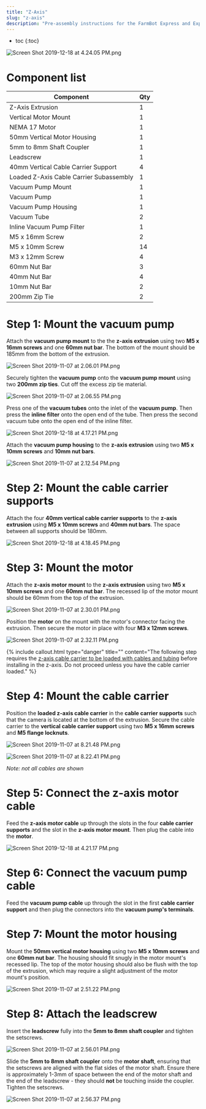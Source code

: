 ```yaml
---
title: "Z-Axis"
slug: "z-axis"
description: "Pre-assembly instructions for the FarmBot Express and Express XL Z-axis"
---
```


* toc
{:toc}


![Screen Shot 2019-12-18 at 4.24.05 PM.png](_images/Screen_Shot_2019-12-18_at_4.24.05_PM.png)

# Component list

|Component                     |Qty                           |
|------------------------------|------------------------------|
|Z-Axis Extrusion              |1
|Vertical Motor Mount          |1
|NEMA 17 Motor                 |1
|50mm Vertical Motor Housing   |1
|5mm to 8mm Shaft Coupler      |1
|Leadscrew                     |1
|40mm Vertical Cable Carrier Support|4
|Loaded Z-Axis Cable Carrier Subassembly|1
|Vacuum Pump Mount             |1
|Vacuum Pump                   |1
|Vacuum Pump Housing           |1
|Vacuum Tube                   |2
|Inline Vacuum Pump Filter     |1
|M5 x 16mm Screw               |2
|M5 x 10mm Screw               |14
|M3 x 12mm Screw               |4
|60mm Nut Bar                  |3
|40mm Nut Bar                  |4
|10mm Nut Bar                  |2
|200mm Zip Tie                 |2

# Step 1: Mount the vacuum pump
Attach the **vacuum pump mount** to the the **z-axis extrusion** using two **M5 x 16mm screws** and one **60mm nut bar**. The bottom of the mount should be 185mm from the bottom of the extrusion.

![Screen Shot 2019-11-07 at 2.06.01 PM.png](_images/Screen_Shot_2019-11-07_at_2.06.01_PM.png)

Securely tighten the **vacuum pump** onto the **vacuum pump mount** using two **200mm zip ties**. Cut off the excess zip tie material.

![Screen Shot 2019-11-07 at 2.06.55 PM.png](_images/Screen_Shot_2019-11-07_at_2.06.55_PM.png)

Press one of the **vacuum tubes** onto the inlet of the **vacuum pump**. Then press the **inline filter** onto the open end of the tube. Then press the second vacuum tube onto the open end of the inline filter.

![Screen Shot 2019-12-18 at 4.17.21 PM.png](_images/Screen_Shot_2019-12-18_at_4.17.21_PM.png)

Attach the **vacuum pump housing** to the **z-axis extrusion** using two **M5 x 10mm screws** and **10mm nut bars**.

![Screen Shot 2019-11-07 at 2.12.54 PM.png](_images/Screen_Shot_2019-11-07_at_2.12.54_PM.png)

# Step 2: Mount the cable carrier supports
Attach the four **40mm vertical cable carrier supports** to the **z-axis extrusion** using **M5 x 10mm screws** and **40mm nut bars**. The space between all supports should be 180mm.

![Screen Shot 2019-12-18 at 4.18.45 PM.png](_images/Screen_Shot_2019-12-18_at_4.18.45_PM.png)

# Step 3: Mount the motor
Attach the **z-axis motor mount** to the **z-axis extrusion** using two **M5 x 10mm screws** and one **60mm nut bar**. The recessed lip of the motor mount should be 60mm from the top of the extrusion.

![Screen Shot 2019-11-07 at 2.30.01 PM.png](_images/Screen_Shot_2019-11-07_at_2.30.01_PM.png)

Position the **motor** on the mount with the motor's connector facing the extrusion. Then secure the motor in place with four **M3 x 12mm screws**.

![Screen Shot 2019-11-07 at 2.32.11 PM.png](_images/Screen_Shot_2019-11-07_at_2.32.11_PM.png)



{%
include callout.html
type="danger"
title=""
content="The following step requires the [z-axis cable carrier to be loaded with cables and tubing](cable-carriers.md) before installing in the z-axis. Do not proceed unless you have the cable carrier loaded."
%}

# Step 4: Mount the cable carrier
Position the **loaded z-axis cable carrier** in the **cable carrier supports** such that the camera is located at the bottom of the extrusion. Secure the cable carrier to the **vertical cable carrier support** using two **M5 x 16mm screws** and **M5 flange locknuts**.

![Screen Shot 2019-11-07 at 8.21.48 PM.png](_images/Screen_Shot_2019-11-07_at_8.21.48_PM.png)



![Screen Shot 2019-11-07 at 8.22.41 PM.png](_images/Screen_Shot_2019-11-07_at_8.22.41_PM.png)

_Note: not all cables are shown_

# Step 5: Connect the z-axis motor cable
Feed the **z-axis motor cable** up through the slots in the four **cable carrier supports** and the slot in the **z-axis motor mount**. Then plug the cable into the **motor**.

![Screen Shot 2019-12-18 at 4.21.17 PM.png](_images/Screen_Shot_2019-12-18_at_4.21.17_PM.png)

# Step 6: Connect the vacuum pump cable
Feed the **vacuum pump cable** up through the slot in the first **cable carrier support** and then plug the connectors into the **vacuum pump's terminals**.


# Step 7: Mount the motor housing
Mount the **50mm vertical motor housing** using two **M5 x 10mm screws** and one **60mm nut bar**. The housing should fit snugly in the motor mount's recessed lip. The top of the motor housing should also be flush with the top of the extrusion, which may require a slight adjustment of the motor mount's position.

![Screen Shot 2019-11-07 at 2.51.22 PM.png](_images/Screen_Shot_2019-11-07_at_2.51.22_PM.png)

# Step 8: Attach the leadscrew
Insert the **leadscrew** fully into the **5mm to 8mm shaft coupler** and tighten the setscrews.

![Screen Shot 2019-11-07 at 2.56.01 PM.png](_images/Screen_Shot_2019-11-07_at_2.56.01_PM.png)

Slide the **5mm to 8mm shaft coupler** onto the **motor shaft**, ensuring that the setscrews are aligned with the flat sides of the motor shaft. Ensure there is approximately 1-3mm of space between the end of the motor shaft and the end of the leadscrew - they should **not** be touching inside the coupler. Tighten the setscrews.

![Screen Shot 2019-11-07 at 2.56.37 PM.png](_images/Screen_Shot_2019-11-07_at_2.56.37_PM.png)




